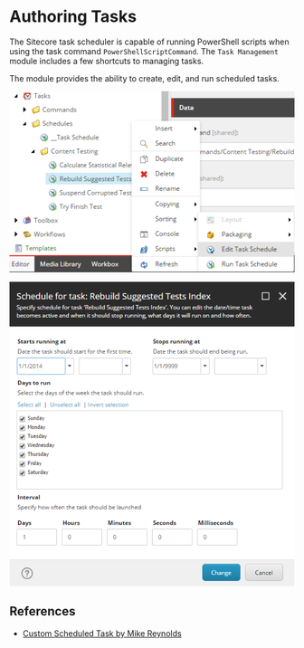 # Authoring Tasks

The Sitecore task scheduler is capable of running PowerShell scripts when using the task command `PowerShellScriptCommand`. The `Task Management` module includes a few shortcuts to managing tasks.

The module provides the ability to create, edit, and run scheduled tasks.

![Scheduled Task Menu](../../../.gitbook/assets/context-menu-task-scheduler.png)

![Edit Scheduled Task](../../../.gitbook/assets/context-menu-task-scheduler-edit.png)

## References

* [Custom Scheduled Task by Mike Reynolds](http://sitecorejunkie.com/2014/05/31/execute-powershell-scripts-in-scheduled-tasks-using-sitecore-powershell-extensions/)

